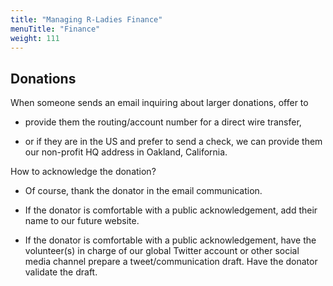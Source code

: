 ```yaml
---
title: "Managing R-Ladies Finance"
menuTitle: "Finance"
weight: 111
---
```


## Donations

When someone sends an email inquiring about larger donations, offer to

* provide them the routing/account number for a direct wire transfer,

* or if they are in the US and prefer to send a check, we can provide them our non-profit HQ address in Oakland, California.

How to acknowledge the donation?

* Of course, thank the donator in the email communication.

* If the donator is comfortable with a public acknowledgement, add their name to our future website.

* If the donator is comfortable with a public acknowledgement, have the volunteer(s) in charge of our global Twitter account or other social media channel prepare a tweet/communication draft. Have the donator validate the draft.